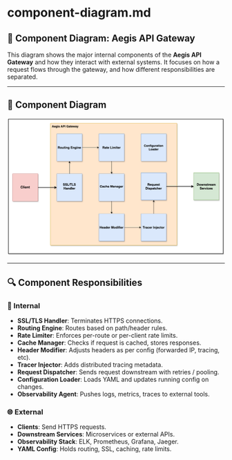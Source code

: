 # component-diagram.md

## 🧩 Component Diagram: Aegis API Gateway

This diagram shows the major internal components of the **Aegis API Gateway** and how they interact with external systems.
It focuses on how a request flows through the gateway, and how different responsibilities are separated.

---

## 📐 Component Diagram

<p align="center"> 
    <img src="../diagrams/img/component-diagram.png"/>
</p>

---

## 🔍 Component Responsibilities

### 🔧 Internal

* **SSL/TLS Handler**: Terminates HTTPS connections.
* **Routing Engine**: Routes based on path/header rules.
* **Rate Limiter**: Enforces per-route or per-client rate limits.
* **Cache Manager**: Checks if request is cached, stores responses.
* **Header Modifier**: Adjusts headers as per config (forwarded IP, tracing, etc).
* **Tracer Injector**: Adds distributed tracing metadata.
* **Request Dispatcher**: Sends request downstream with retries / pooling.
* **Configuration Loader**: Loads YAML and updates running config on changes.
* **Observability Agent**: Pushes logs, metrics, traces to external tools.

### 🌐 External

* **Clients**: Send HTTPS requests.
* **Downstream Services**: Microservices or external APIs.
* **Observability Stack**: ELK, Prometheus, Grafana, Jaeger.
* **YAML Config**: Holds routing, SSL, caching, rate limits.

